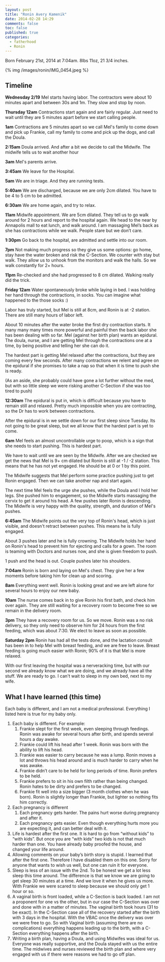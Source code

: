 ```yaml
---
layout: post
title: "Ronin Avery Kamenik"
date: 2014-02-28 14:29
comments: false
toc: false
published: true
categories: 
  - fatherhood
  - Ronin
---
```


Born February 21st, 2014 at 7:04am.  8lbs 11oz, 21 3/4 inches.

{% img /images/ronin/IMG_0454.jpeg %}

<!-- more -->

## Timeline

**Wednesday 2/19** Mel starts having labor.  The contractors were about 10 minutes apart and between 30s and 1m.  They slow and stop by noon.

**Thursday 12am** Contractions start again and are fairly regular.  Just need to wait until they are 5 minutes apart before we start calling people.

**1am** Contractions are 5 minutes apart so we call Mel's family to come down and pick up Frankie, call my family to come and pick up the dogs, and call the Doula.

**2:15am** Doula arrived.  And after a bit we decide to call the Midwife.  The midwife tells us to wait another hour 

**3am** Mel's parents arrive.

**3:45am** We leave for the Hospital.

**5am** We are in triage.  And they are running tests.

**5:40am** We are discharged, because we are only 2cm dilated.  You have to be 4 to 5 cm to be admitted.

**6:30am** We are home again, and try to relax.

**11am** Midwife appointment.  We are 5cm dilated.  They tell us to go walk around for 2 hours and report to the hospital again.  We head to the near by Annapolis mall to eat lunch, and walk around.  I am massaging Mel’s back as she has contractions while we walk.  People stare but we don’t care.

**1:30pm** Go back to the hospital, are admitted and settle into our room.

**7pm** Not making much progress so they give us some options: go home, stay have the water broken and risk the C-Section.  We counter with stay but walk.  They allow us to unhook from the monitors and walk the halls.  So we walk constantly for 2+ hours.

**11pm** Re-checked and she had progressed to 8 cm dilated.  Walking really did the trick.

**Friday 12am** Water spontaneously broke while laying in bed.  I was holding her hand through the contractions, in socks.  You can imagine what happened to the those socks :)

Labor has truly started, but Mel is still at 8cm, and Ronin is at -2 station.  There are still many hours of labor left.

About 10 minutes after the water broke the first dry contraction starts.  It many many many times more powerful and painful then the back labor she has been dealing with so far.  Mel (against her birth plan) wants an epidural.  The doula, nurse, and I are getting Mel through the contractions one at a time, by being positive and telling her she can do it.

The hardest part is getting Mel relaxed after the contractions, but they are coming every few seconds.  After many contractions we relent and agree on the epidural if she promises to take a nap so that when it is time to push she is ready.

(As an aside, she probably could have gone a lot further without the med, but with so little sleep we were risking another C-Section if she was too tired to push)

**12:30am** The epidural is put in, which is difficult because you have to remain still and relaxed.  Pretty much impossible when you are contracting, so the Dr has to work between contractions.

After the epidural is in we settle down for our first sleep since Tuesday.  Its not going to be great sleep, but we all know that the hardest part is yet to come.

**6am** Mel feels an almost uncontrollable urge to poop, which is a sign that she needs to start pushing.  This is hardest part.

We have to wait until we are seen by the Midwife.  After we are checked we get the news that Mel is 9+ cm dilated but Ronin is still at -1 / -2 station.  This means that he has not yet engaged.  He should be at 0 or 1 by this point.

The Midwife suggests that Mel perform some practice pushing just to get Ronin engaged.  Then we can take another nap and start again.

The next time Mel feels the urge she pushes, while the Doula and I hold her legs.  She pushed him to engagement, so the Midwife starts massaging the cervix to get it around his head.  A few pushes later Ronin is descending.  The Midwife is very happy with the quality, strength, and duration of Mel's pushes.

**6:45am** The Midwife points out the very top of Ronin's head, which is just visible, and doesn't retract between pushes.  This means he is fully engaged.

About 3 pushes later and he is fully crowning.  The Midwife holds her hand on Ronin's head to prevent him for ejecting and calls for a gown.  The room is teaming with Doctors and nurses now, and she is given freedom to push.

1 push and the head is out.  Couple pushes later his shoulders.

**7:04am** Ronin is born and laying on Mel's chest.  They give her a few moments before taking him for clean up and scoring.

**8am** Everything went well.  Ronin is looking great and we are left alone for several hours to enjoy our new baby.

**10am** The nurse comes back in to give Ronin his first bath, and check him over again.  They are still waiting for a recovery room to become free so we remain in the delivery room.

**3pm** They have a recovery room for us. So we move.  Ronin was a no risk delivery, so they only need to observe him for 24 hours from the first feeding, which was about 7:30.  We elect to leave as soon as possible.

**Saturday 2pm** Ronin has had all the tests done, and the lactation consult has been in to help Mel with breast feeding, and we are free to leave.  Breast feeding is going much easier with Ronin; 90% of it is that Mel is more relaxed.

With our first leaving the hospital was a nerveracking time, but with our second we already know what we are doing, and we already have all the stuff.  We are ready to go.  I can't wait to sleep in my own bed, next to my wife.

## What I have learned (this time)

Each baby is different, and I am not a medical professional.  Everything I listed here is true for my baby only.

1. Each baby is different.  For example:
    1. Frankie slept for the first week, even sleeping through feedings.  Ronin was awake for several hours after birth, and spends several hours a day awake.
    1. Frankie could lift his head after 1 week.  Ronin was born with the ability to lift his head.
    1. Frankie was easier to carry because he was a lump.  Ronin moves a lot and throws his head around and is much harder to carry when he was awake.
    1. Frankie didn’t care to be held for long periods of time.  Ronin prefers to be held.
    1. Frankie prefers to sit in his own filth rather than being changed.  Ronin hates to be dirty and prefers to be changed.
    1. Frankie fit well into a size bigger (3 month clothes when he was born).  Ronin is slightly longer than Frankie, but lighter so nothing fits him correctly.
1. Each pregnancy is different
    1. Each pregnancy gets harder.  The pains hurt worse during pregnancy and after it.
    1. Each pregnancy gets easier.  Even though everything hurts more you are expecting it, and can better deal with it.
1. Life is hardest after the first one.  It is hard to go from “without kids” to “with kids”.  But once you are “with kids” two kids is not that much harder than one.  You have already baby proofed the house, and changed your life around.
1. Allowing comments on your baby’s birth story is stupid.  I learned that after the first one.  Therefore I have disabled them on this one.  Sorry for anyone that wants to wish us well, but one can ruin it for everyone.
1. Sleep is less of an issue with the 2nd.  To be honest we get a lot less sleep this time around.  The difference is that we know we are going to get sleep 30 minutes at a time.  And we love it when he gives us more.  With Frankie we were scared to sleep because we should only get 1 hour or so.
1. A vaginal birth is front loaded, while a C-Section is back loaded.  I am not a proponent for one vs the other, but in our case the C-Section was over and done with in a matter of minutes.  The vaginal birth took hours (31 to be exact).  In the C-Section case all of the recovery started after the birth with 3 days in the hospital.  With the VBAC once the delivery was over we were free to go.  So with Vaginal birth (assuming there are no complications) everything happens leading up to the birth, with a C-Section everything happens after the birth.
1. Writing a birth plan, having a Doula, and using Midwifes was ideal for us.  Everyone was really supportive, and the Doula stayed with us the entire time.  The midwives and nurses reviewed the birth plan and where very engaged with us if there were reasons we had to go off plan.
